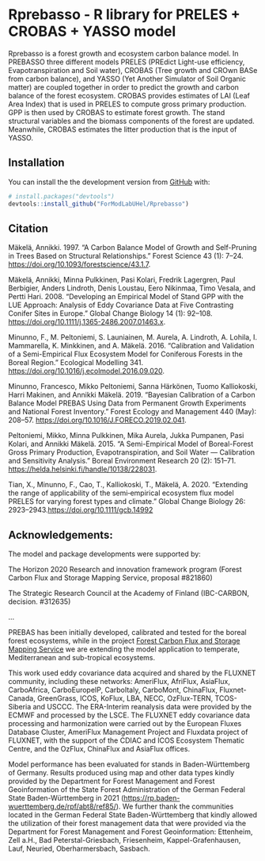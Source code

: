 
<!-- README.md is generated from README.Rmd. Please edit that file -->

# Rprebasso - R library for PRELES + CROBAS + YASSO model

<!-- badges: start -->

<!-- badges: end -->

Rprebasso is a forest growth and ecosystem carbon balance model. In
PREBASSO three different models PRELES (PREdict Light-use efficiency,
Evapotranspiration and Soil water), CROBAS (Tree growth and CROwn BASe
from carbon balance), and YASSO (Yet Another Simulator of Soil Organic
matter) are coupled together in order to predict the growth and carbon
balance of the forest ecosystem. CROBAS provides estimates of LAI (Leaf
Area Index) that is used in PRELES to compute gross primary production.
GPP is then used by CROBAS to estimate forest growth. The stand
structural variables and the biomass components of the forest are
updated. Meanwhile, CROBAS estimates the litter production that is the
input of YASSO.

## Installation

You can install the the development version from
[GitHub](https://github.com/ForModLabUHel/Rprebasso) with:

``` r
# install.packages("devtools")
devtools::install_github("ForModLabUHel/Rprebasso")
```

## Citation

Mäkelä, Annikki. 1997. “A Carbon Balance Model of Growth and
Self-Pruning in Trees Based on Structural Relationships.” Forest Science
43 (1): 7–24. <https://doi.org/10.1093/forestscience/43.1.7>.

Mäkelä, Annikki, Minna Pulkkinen, Pasi Kolari, Fredrik Lagergren, Paul
Berbigier, Anders Lindroth, Denis Loustau, Eero Nikinmaa, Timo Vesala,
and Pertti Hari. 2008. “Developing an Empirical Model of Stand GPP with
the LUE Approach: Analysis of Eddy Covariance Data at Five Contrasting
Conifer Sites in Europe.” Global Change Biology 14 (1): 92–108.
<https://doi.org/10.1111/j.1365-2486.2007.01463.x>.

Minunno, F., M. Peltoniemi, S. Launiainen, M. Aurela, A. Lindroth, A.
Lohila, I. Mammarella, K. Minkkinen, and A. Mäkelä. 2016. “Calibration
and Validation of a Semi-Empirical Flux Ecosystem Model for Coniferous
Forests in the Boreal Region.” Ecological Modelling 341.
<https://doi.org/10.1016/j.ecolmodel.2016.09.020>.

Minunno, Francesco, Mikko Peltoniemi, Sanna Härkönen, Tuomo Kalliokoski,
Harri Makinen, and Annikki Mäkelä. 2019. “Bayesian Calibration of a
Carbon Balance Model PREBAS Using Data from Permanent Growth Experiments
and National Forest Inventory.” Forest Ecology and Management 440 (May):
208–57. <https://doi.org/10.1016/J.FORECO.2019.02.041>.

Peltoniemi, Mikko, Minna Pulkkinen, Mika Aurela, Jukka Pumpanen, Pasi
Kolari, and Annikki Mäkelä. 2015. “A Semi-Empirical Model of
Boreal-Forest Gross Primary Production, Evapotranspiration, and Soil
Water — Calibration and Sensitivity Analysis.” Boreal Environment
Research 20 (2): 151–71.
<https://helda.helsinki.fi/handle/10138/228031>.

Tian, X., Minunno, F., Cao, T., Kalliokoski, T., Mäkelä, A. 2020.
“Extending the range of applicability of the semi‐empirical ecosystem
flux model PRELES for varying forest types and climate.” Global Change
Biology 26: 2923–2943.https://doi.org/10.1111/gcb.14992

## Acknowledgements:

The model and package developments were supported by:

The Horizon 2020 Research and innovation framework program (Forest
Carbon Flux and Storage Mapping Service, proposal \#821860)

The Strategic Research Council at the Academy of Finland (IBC-CARBON,
decision. \#312635)

…

PREBAS has been initially developed, calibrated and tested for the
boreal forest ecosystems, while in the project [Forest Carbon Flux and
Storage Mapping Service](https://www.forestflux.eu/) we are extending
the model application to temperate, Mediterranean and sub-tropical
ecosystems.

This work used eddy covariance data acquired and shared by the FLUXNET
community, including these networks: AmeriFlux, AfriFlux, AsiaFlux,
CarboAfrica, CarboEuropeIP, CarboItaly, CarboMont, ChinaFlux,
Fluxnet-Canada, GreenGrass, ICOS, KoFlux, LBA, NECC, OzFlux-TERN,
TCOS-Siberia and USCCC. The ERA-Interim reanalysis data were provided by
the ECMWF and processed by the LSCE. The FLUXNET eddy covariance data
processing and harmonization were carried out by the European Fluxes
Database Cluster, AmeriFlux Management Project and Fluxdata project of
FLUXNET, with the support of the CDIAC and ICOS Ecosystem Thematic
Centre, and the OzFlux, ChinaFlux and AsiaFlux offices.

Model performance has been evaluated for stands in Baden-Württemberg of
Germany. Results produced using map and other data types kindly provided
by the Department for Forest Management and Forest Geoinformation of the
State Forest Administration of the German Federal State
Baden-Württemberg in 2021
(<https://rp.baden-wuerttemberg.de/rpf/abt8/ref85/>). We further thank
the communities located in the German Federal State Baden-Württemberg
that kindly allowed the utilization of their forest management data that
were provided via the Department for Forest Management and Forest
Geoinformation: Ettenheim, Zell a.H., Bad Peterstal-Griesbach,
Friesenheim, Kappel-Grafenhausen, Lauf, Neuried, Oberharmersbach,
Sasbach.
